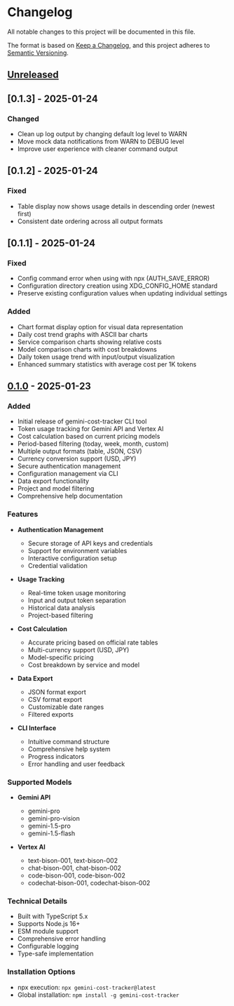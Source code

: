 # Changelog

All notable changes to this project will be documented in this file.

The format is based on [Keep a Changelog](https://keepachangelog.com/en/1.0.0/),
and this project adheres to [Semantic Versioning](https://semver.org/spec/v2.0.0.html).

## [Unreleased]

## [0.1.3] - 2025-01-24

### Changed
- Clean up log output by changing default log level to WARN
- Move mock data notifications from WARN to DEBUG level
- Improve user experience with cleaner command output

## [0.1.2] - 2025-01-24

### Fixed
- Table display now shows usage details in descending order (newest first)
- Consistent date ordering across all output formats

## [0.1.1] - 2025-01-24

### Fixed
- Config command error when using with npx (AUTH_SAVE_ERROR)
- Configuration directory creation using XDG_CONFIG_HOME standard
- Preserve existing configuration values when updating individual settings

### Added
- Chart format display option for visual data representation
- Daily cost trend graphs with ASCII bar charts
- Service comparison charts showing relative costs
- Model comparison charts with cost breakdowns
- Daily token usage trend with input/output visualization
- Enhanced summary statistics with average cost per 1K tokens

## [0.1.0] - 2025-01-23

### Added
- Initial release of gemini-cost-tracker CLI tool
- Token usage tracking for Gemini API and Vertex AI
- Cost calculation based on current pricing models
- Period-based filtering (today, week, month, custom)
- Multiple output formats (table, JSON, CSV)
- Currency conversion support (USD, JPY)
- Secure authentication management
- Configuration management via CLI
- Data export functionality
- Project and model filtering
- Comprehensive help documentation

### Features
- **Authentication Management**
  - Secure storage of API keys and credentials
  - Support for environment variables
  - Interactive configuration setup
  - Credential validation

- **Usage Tracking**
  - Real-time token usage monitoring
  - Input and output token separation
  - Historical data analysis
  - Project-based filtering

- **Cost Calculation**
  - Accurate pricing based on official rate tables
  - Multi-currency support (USD, JPY)
  - Model-specific pricing
  - Cost breakdown by service and model

- **Data Export**
  - JSON format export
  - CSV format export
  - Customizable date ranges
  - Filtered exports

- **CLI Interface**
  - Intuitive command structure
  - Comprehensive help system
  - Progress indicators
  - Error handling and user feedback

### Supported Models
- **Gemini API**
  - gemini-pro
  - gemini-pro-vision
  - gemini-1.5-pro
  - gemini-1.5-flash

- **Vertex AI**
  - text-bison-001, text-bison-002
  - chat-bison-001, chat-bison-002
  - code-bison-001, code-bison-002
  - codechat-bison-001, codechat-bison-002

### Technical Details
- Built with TypeScript 5.x
- Supports Node.js 16+
- ESM module support
- Comprehensive error handling
- Configurable logging
- Type-safe implementation

### Installation Options
- npx execution: `npx gemini-cost-tracker@latest`
- Global installation: `npm install -g gemini-cost-tracker`

[Unreleased]: https://github.com/username/gemini-cost-tracker/compare/v0.1.0...HEAD
[0.1.0]: https://github.com/username/gemini-cost-tracker/releases/tag/v0.1.0